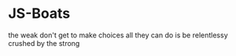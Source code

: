 # JS-Boats
the weak don't get to make choices all they can do is be relentlessy crushed by the strong
